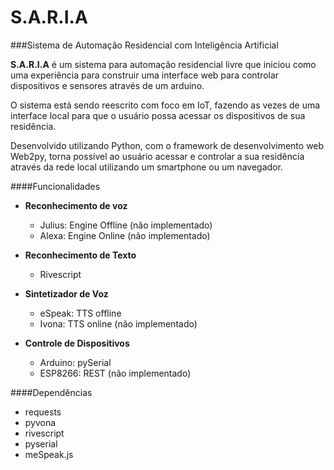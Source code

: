 # S.A.R.I.A

###Sistema de Automação Residencial com Inteligência Artificial

**S.A.R.I.A**  é  um  sistema  para  automação residencial  livre  que iniciou como uma experiência para construir uma interface web para controlar dispositivos e sensores através de um arduino.

O sistema está sendo reescrito com foco em IoT, fazendo as vezes de uma interface local para que o usuário possa acessar os dispositivos de sua residência.

Desenvolvido utilizando Python, com o framework de desenvolvimento web Web2py, torna possível ao usuário acessar e controlar a sua residência através da rede local utilizando um smartphone ou um navegador.



####Funcionalidades
- **Reconhecimento de voz** 
	- Julius: Engine Offline (não implementado)
	- Alexa: Engine Online (não implementado)

- **Reconhecimento de Texto** 
	- Rivescript

- **Sintetizador de Voz**
	- eSpeak: TTS offline
	- Ivona: TTS online (não implementado)

- **Controle de Dispositivos** 
	- Arduino: pySerial
	- ESP8266: REST (não implementado)

####Dependências
- requests
- pyvona
- rivescript
- pyserial
- meSpeak.js
